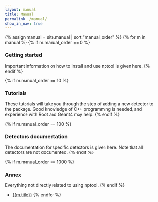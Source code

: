 ```yaml
---
layout: manual 
title: Manual 
permalink: /manual/
show_in_nav: true
---
```


{% assign manual = site.manual | sort:"manual_order"  %}
{% for m in manual %}
  {% if m.manual_order == 0 %}
   <h3> Getting started </h3>
  Important information on how to install and use nptool is given here.
  {% endif %} 
 
  {% if m.manual_order == 10 %}
   <h3> Tutorials </h3>
  These tutorials will take you through the step of adding a new detector to the package. Good knowledge of C++ programming is needed, and experience with Root and Geant4 may help. 
  {% endif %} 
 
  {% if m.manual_order == 100 %}
  <h3> Detectors documentation </h3> 
  The documentation for specific detectors is given here. Note that all detectors are not documented.
  {% endif %} 
  
  {% if m.manual_order == 1000 %}
  <h3> Annex </h3> 
  Everything not directly related to using nptool.
  {% endif %} 

  
  * <a href="{{ m.url | replace:'' | prepend site.url,'' | prepend: site.baseurl | prepend: site.url }}">{{m.title}}</a>
{% endfor %}
